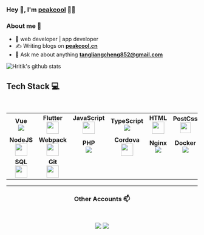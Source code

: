 
### Hey 👋, I'm [peakcool]() 👨‍💻

### About me :eyes:

- :dart: web developer | app developer  
- :writing_hand: Writing blogs on  **[peakcool.cn](http://peakcool.cn)**
- :e-mail: Ask me about anything  **[tangliangcheng852@gmail.com](tangliangcheng852@gmail.com)**

![Hritik's github stats](https://github-readme-stats.vercel.app/api?username=peakcool&show_icons=true&hide_border=true)

## Tech Stack :computer:

<br>
<table>
<tbody>
 <tr>
<td align="center">
<span><b><center>Vue</center></b></span> 
<img src="https://img.icons8.com/color/32/000000/vue-js.png"/> 
</td>

<td align="center">
<span><b><center>Flutter</center></b></span> 
<img height=32px src="https://img.icons8.com/color/2x/flutter.png"> 
</td>

<td align="center">
<span><b><center>JavaScript</center></b></span> 
<img height=32px src="https://img.icons8.com/color/2x/javascript.png"> 
</td>

<td align="center">
<span><b><center>TypeScript</center></b></span> 
<img src="https://img.icons8.com/color/32/000000/typescript.png"/>
</td>

<td align="center">
<span><b><center>HTML</center></b></span> 
<img height=32px src="https://img.icons8.com/color/2x/html-5.png"> 
</td>

<td align="center">
<span><b><center>PostCss</center></b></span> 
<img height=28px src="https://postcss.org/postcss.a7170133.svg"> 
</td>

</tr>

<tr>

<td align="center">
<span><b><center>NodeJS</center></b></span> 
<img height=32px src="https://img.icons8.com/color/2x/nodejs.png"> 
</td>

<td align="center">
<span><b><center>Webpack</center></b></span> 
<img height=32px src="https://img.icons8.com/dusk/64/000000/webpack.png"/>
</td>

<td align="center">
<span><b><center>PHP</center></b></span> 
<img src="https://img.icons8.com/officel/32/000000/php-logo.png"/> 
</td>

<td align="center">
<span><b><center>Cordova</center></b></span> 
<img height=32px src="https://cordova.apache.org/static/img/cordova_bot.png"> 
</td>

<td align="center">
<span><b><center>Nginx<center></b></span> 
<img src="https://img.icons8.com/color/32/000000/nginx.png"/> 
</td>


<td align="center">
<span><b><center>Docker</center></b></span> 
<img src="https://img.icons8.com/dusk/32/000000/docker.png"/>
</td>

</tr>



<tr>
<!-- <td align="center">
<span><b><center>MarkDown</center></b></span> 
<img src="https://img.icons8.com/ios/32/000000/markdown--v2.png"/>
</td> -->

<td align="center">
<span><b><center>SQL</center></b></span> 
<img height=32px src="https://img.icons8.com/ios-filled/2x/sql.png"> 
</td>

<td align="center">
<span><b><center>Git</center></b></span> 
<img height=32px src="https://img.icons8.com/ios-glyphs/2x/github-2.png"> 
</td>

<!--<td align="center">
<span><b><center>GitLab</center></b></span> 
<img src="https://img.icons8.com/color/32/000000/gitlab.png"/>
</td> -->
</tr>

</tbody>
</table>

____



<h3 align="center"> Other Accounts 📫 </h3>
<br />
<p align="center">
<a href="https://weibo.com/u/2085118413?is_all=1"><img src="https://img.icons8.com/color/32/000000/weibo.png"/></a>
<a href="https://twitter.com/Peakcool852"><img src="https://img.icons8.com/fluent/32/000000/twitter.png"/></a>

</p>










<!--
**hritik5102/hritik5102** is a ✨ _special_ ✨ repository because its `README.md` (this file) appears on your GitHub profile.

Here are some ideas to get you started:

- 🔭 I’m currently working on ...
- 🌱 I’m currently learning ...
- 👯 I’m looking to collaborate on ...
- 🤔 I’m looking for help with ...
- 💬 Ask me about ...
- 📫 How to reach me: ...
- 😄 Pronouns: ...
- ⚡ Fun fact: ...
-->
